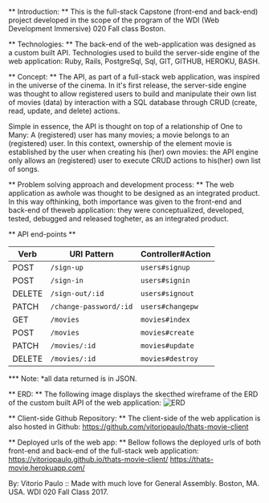 ** Introduction: **
This is the full-stack Capstone (front-end and back-end) project developed in
the scope of the program of the WDI (Web Development Immersive) 020 Fall
class Boston.

** Technologies: **
The back-end of the web-application was designed as a custom built API.
Technologies used to build the server-side engine of the web application:
Ruby, Rails, PostgreSql, Sql, GIT, GITHUB, HEROKU, BASH.

** Concept: **
The API, as part of a full-stack web application, was inspired in
the universe of the cinema. In it's first release, the server-side engine was
thought to allow registered users to build and manipulate their own list of
movies (data) by interaction with a SQL database through CRUD (create, read,
update, and delete) actions.

Simple in essence, the API is thought on top of a relationship of One to Many:
A (registered) user has many movies; a movie belongs to an (registered) user.
In this context, ownership of the element movie is established by the user when
creating his (her) own movies: the API engine only allows an (registered) user
to execute CRUD actions to his(her) own list of songs.

** Problem solving approach and development process: ** 
The web application as awhole was thought to be designed as an integrated product. 
In this way ofthinking, both importance was given to the front-end and back-end of 
theweb application: they were conceptualized, developed, tested, debugged and
released togheter, as an integrated product.

** API end-points **

| Verb | URI Pattern | Controller#Action |
| ---- | ----------- | ----------------- |
| POST   | `/sign-up`  | `users#signup` |
| POST   | `/sign-in`  | `users#signin` |
| DELETE | `/sign-out/:id` | `users#signout`  |
| PATCH   | `/change-password/:id`  | `users#changepw` |
| GET   | `/movies`  | `movies#index` |
| POST   | `/movies`  | `movies#create`  |
| PATCH   | `/movies/:id`  | `movies#update` |
| DELETE   | `/movies/:id`  | `movies#destroy` |

*** Note: *all data returned is in JSON.

** ERD: **
The following image displays the skecthed wireframe of the ERD of the custom built
API of the web application:
![ERD](https://78.media.tumblr.com/8705bde8be267488811b7a6a34a624f3/tumblr_oz0886uGuN1wvd0d5o1_1280.jpg)

** Client-side Github Repository: **
The client-side of the web application is also hosted in Github:
https://github.com/vitoriopaulo/thats-movie-client

** Deployed urls of the web app: **
Bellow follows the deployed urls of both front-end and back-end of the
full-stack web application:
https://vitoriopaulo.github.io/thats-movie-client/
https://thats-movie.herokuapp.com/

By: Vitorio Paulo :: Made with much love for General Assembly.
Boston, MA. USA. WDI 020 Fall Class 2017.
